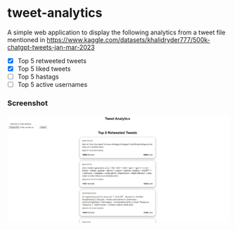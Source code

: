 # tweet-analytics
A simple web application to display the following analytics from a tweet file mentioned in https://www.kaggle.com/datasets/khalidryder777/500k-chatgpt-tweets-jan-mar-2023

- [x] Top 5 retweeted tweets
- [x] Top 5 liked tweets
- [ ] Top 5 hastags
- [ ] Top 5 active usernames

### Screenshot
![Screeshot of the app](screen_shot.png?raw=true)
